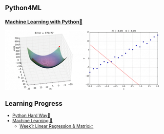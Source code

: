 ## Python4ML
 
### [Machine Learning with Python🐍](https://github.com/hiteshsahu/Python4ML)

  ![CostFunction](./assets/img/intro.gif)

## Learning Progress

-  [Python Hard Way🐍](./src/python/Index.md)
-  [Machine Learning 🤖](./src/ml/Index.md)
   - [Week1: Linear Regression & Matrix📈](./Basics.md)
